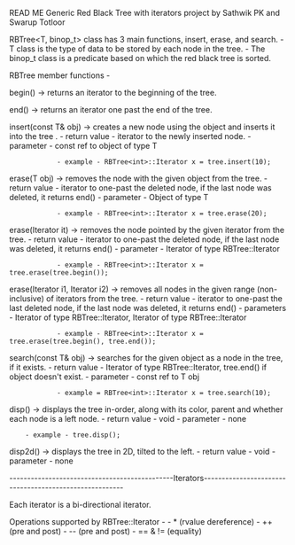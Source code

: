 READ ME
Generic Red Black Tree with iterators
project by Sathwik PK and Swarup Totloor

RBTree<T, binop_t> class has 3 main functions, insert, erase, and search.
	- T class is the type of data to be stored by each node in the tree.
	- The binop_t class is a predicate based on which the red black tree is sorted.


RBTree member functions - 

begin() -> returns an iterator to the beginning of the tree.

end() -> returns an iterator one past the end of the tree.

insert(const T& obj) -> creates a new node using the object and inserts it into the tree .
                - return value - iterator to the newly inserted node.
                - parameter - const ref to object of type T

                - example - RBTree<int>::Iterator x = tree.insert(10);

erase(T obj) -> removes the node with the given object from the tree. 
                - return value - iterator to one-past the deleted node, if the last node was deleted, it returns end()
                - parameter - Object of type T

                - example - RBTree<int>::Iterator x = tree.erase(20);

erase(Iterator it) -> removes the node pointed by the given iterator from the tree.
                - return value - iterator to one-past the deleted node, if the last node was deleted, it returns end()
                - parameter - Iterator of type RBTree<T>::Iterator

                - example - RBTree<int>::Iterator x = tree.erase(tree.begin());

erase(Iterator i1, Iterator i2) -> removes all nodes in the given range (non-inclusive) of iterators from the tree.
                - return value - iterator to one-past the last deleted node, if the last node was deleted, it returns end()
                - parameters - Iterator of type RBTree<T>::Iterator, Iterator of type RBTree<T>::Iterator

                - example - RBTree<int>::Iterator x = tree.erase(tree.begin(), tree.end());

search(const T& obj) -> searches for the given object as a node in the tree, if it exists.
                - return value - Iterator of type RBTree<T>::Iterator, tree.end() if object doesn't exist.
                - parameter - const ref to T obj

                - example = RBTree<int>::Iterator x = tree.search(10);

disp() -> displays the tree in-order, along with its color, parent and whether each node is a left node.
        - return value - void
        - parameter - none

        - example - tree.disp();

disp2d() -> displays the tree in 2D, tilted to the left.
		- return value - void
		- parameter - none


----------------------------------------------Iterators-------------------------------------------------------

Each iterator is a bi-directional iterator.

Operations supported by RBTree<T>::Iterator - 
    - * (rvalue dereference)
    - ++ (pre and post)
    - -- (pre and post)
    - == & != (equality)
